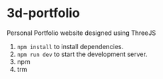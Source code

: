 # 3d-portfolio
Personal Portfolio website designed using ThreeJS

1. `npm install` to install dependencies.  
2. `npm run dev` to start the development server.
3. npm
4. trm
